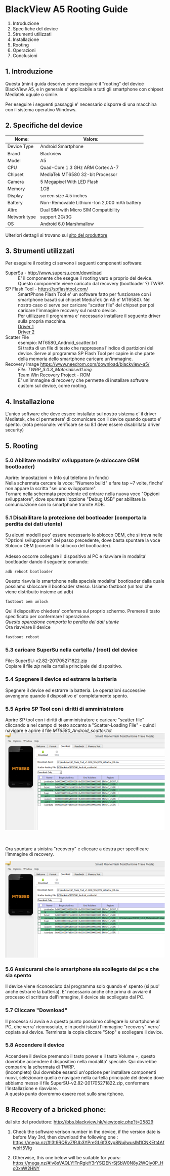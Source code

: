# BlackView A5 Rooting Guide
1. Introduzione
2. Specifiche del device
3. Strumenti utilizzati
4. Installazione 
5. Rooting
6. Operazioni 
7. Conclusioni


## 1. Introduzione
Questa (mini) guida descrive come eseguire il "rooting" del device BlackView A5, 
e in generale e' applicabile a tutti gli smartphone con chipset Mediatek uguale o simile.

Per eseguire i seguenti passaggi e' necessario disporre di una macchina con il sistema operativo Windows.



## 2. Specifiche del device



| Nome:         | Valore: 
|---------------|--------------------                                                                                                                                                                                                         
| Device Type   | Android Smartphone
| Brand         | Blackview
| Model         | A5
| CPU           |   Quad-Core 1.3 GHz ARM Cortex A-7 
| Chipset       | MediaTek MT6580 32-bit Processor
| Camera        | 5 Megapixel With LED Flash | 2 Megapixel Front camera
| Memory        | 1GB | ROM 8GB External Memory Storage up to 32GB
| Display       | screen size 4.5 inches
| Battery       | Non-Removable Lithium-Ion 2,000 mAh battery
| Altro         | Dual SIM with Micro SIM Compatibility
| Network type  | support 2G/3G 
| OS            | Android 6.0 Marshmallow

Ulteriori dettagli si trovano sul [sito del produttore](http://www.blackview.hk/blackview-140/)


## 3. Strumenti utilizzati
Per eseguire il rooting ci servono i seguenti componenti software:


<dl>
  <dt>SuperSu - <a href="http://www.supersu.com/download">http://www.supersu.com/download</a></dt>
  <dd>
    E' il componente che esegue il rooting vero e proprio del device. Questo componente
    viene caricato dal recovery (bootloader ?) TWRP.
  </dd>

  <dt>SP Flash Tool - <a href="https://spflashtool.com/">https://spflashtool.com/</a></dt>
  <dd>
    SmartPhone Flash Tool e' un software fatto per funzionare con i smartphone basati sui chipset MediaTek (in A5 e' MT6580).
    Nel nostro caso ci serve per caricare "scatter file" del chipset per poi caricare l'immagine recovery sul nostro device.
    <br />
    Per utilizzare il programma e' necessario installare il seguente driver sulla propria macchina.
    <br />
    <a href="https://spflashtool.com/download/MediaTek_USB_VCOM_drivers.zip">Driver 1</a>
    <br />
    <a href="https://spflashtool.com/download/Driver_Auto_Installer_v1.1236.00.zip">Driver 2</a>
  </dd>
  
  <dt>Scatter File</dt>
  <dd>
    esempio: MT6580_Android_scatter.txt <br />
    Si tratta di un file di testo che rappresena l'indice di partizioni del device. Serve al programma SP Flash Tool per capire in che parte della memoria dello smartphone caricare un'immagine.
  </dd>
  
  <dt>Recovery Image <a href="https://www.needrom.com/download/blackview-a5/">https://www.needrom.com/download/blackview-a5/</a></dt>
  <dd>
  <em>File: TWRP_3.0.3_Materialised1.img</em>
  <br />
  Team Win Recovery Project - ROM
  <br />
  E' un'immagine di recovery che permette di installare software custom sul device, come rooting.
    
  </dd>

</dl>




## 4. Installazione
L'unico software che deve essere installato sul nostro sistema e' il driver Mediatek, che ci permettera' di comunicare con il device quando questo e' spento.
(nota personale: verificare se su 8.1 deve essere disabilitata driver security)


## 5. Rooting

### 5.0 Abilitare modalita' sviluppatore (e sbloccare OEM bootloader)
Aprire: Impostazioni -> Info sul telefono (in fondo)
<br />
Nella schermata cercare la voce: "Numero build" e fare tap ~7 volte, finche' non appare la scritta "sei uno sviluppatore".
<br />
Tornare nella schermata precedente ed entrare nella nuova voce "Opzioni sviluppatore", dove spuntare l'opzione "Debug USB" per abilitare la comunicazione con lo smartphone tramite ADB.

### 5.1 Disabilitare la protezione del bootloader (comporta la perdita dei dati utente)
Su alcuni modelli puo' essere necessario lo sblocco OEM, che si trova nelle "Opzioni sviluppatore" del passo precedente, dove basta spuntare la voce Sblocco OEM (consenti lo sblocco del bootloader).
<br />
<br />
Adesso occorre collegare il dispositivo al PC e riavviare in modalita' bootloader dando il seguente comando:
```
adb reboot bootloader
```

Questo riavvia lo smartphone nella speciale modalita' bootloader dalla quale possiamo sbloccare il bootloader stesso.
Usiamo fastboot (un tool che viene distribuito insieme ad adb)
```
fastboot oem unlock
```
Qui il dispositivo chiedera' conferma sul proprio schermo.
Premere il tasto specificato per confermare l'operazione.
<br />
<em>Questa operazione comporta la perdita dei dati utente</em>
<br />
Ora riavviare il device
```
fastboot reboot
```

### 5.3 caricare SuperSu nella cartella / (root) del device
File: SuperSU-v2.82-201705271822.zip
<br />
Copiare il file <em>zip</em> nella cartella principale del dispositivo. 

### 5.4 Spegnere il device ed estrarre la batteria
Spegnere il device ed estrarre la batteria. Le operazioni successive avvengono quando il dispositivo e' completamente spento.

### 5.5 Aprire SP Tool con i diritti di amministratore
  Aprire SP tool con i diritti di amministratore e caricare "scatter file" cliccando a nel campo di testo accanto a "Scatter-Loading File" - quindi navigare e aprire il file <em>MT6580_Android_scatter.txt</em>
  <br />
![Alt text](img/sp_tool.png?raw=true "SP Tool - Apertura scatter file")


<br />
<br />
Ora spuntare a sinistra "recovery" e cliccare a destra per specificare l'immagine di recovery.
<br />

![Alt text](img/sp_tool_1.png?raw=true "SP Tool - Specificare recovery image")

### 5.6 Assicurarsi che lo smartphone sia scollegato dal pc e che sia spento
Il device viene riconosciuto dal programma solo quando e' spento (si puo' anche estrarre la batteria). E' necessario anche che prima di avviare il processo di scrittura dell'immagine, il device sia scollegato dal PC.

### 5.7 Cliccare "Download"
Il processo si avvia e a questo punto possiamo collegare lo smartphone al PC, che verra' riconosciuto, e in pochi istanti l'immagine "recovery" verra' copiata sul device.
Terminata la copia cliccare "Stop" e scollegare il device.

### 5.8 Accendere il device
Accendere il device premendo il tasto power e il tasto Volume +, questo dovrebbe accendere il dispositivo nella modalita' speciale. Qui dovrebbe comparire la schermata di TWRP. 
<br />
(incompleto)
Qui dovrebbe esserci un'opzione per installare componenti nuovi, selezionare quella e navigare nella cartella principale del device dove abbiamo messo il file SuperSU-v2.82-201705271822.zip, confermare l'installazione e riavviare.
<br />
A questo punto dovremmo essere root sullo smartphone.












## 8 Recovery of a bricked phone:

dal sito del produttore: 
http://bbs.blackview.hk/viewtopic.php?t=25829

1) Check the software verison number in the device, if the version date is before May 3rd, then download the following one :
https://mega.nz/#!3t9RQRyZ!PJb3YPreGL6f3Xyg8NujlwusIM1CNKEtt4AfwbH5Vlg

2) Otherwise, this one below will be suitable for yours:
https://mega.nz/#!v8sVAQLY!TnRgieY3rYSl2ENrSjSbW0N8y2WQly0P_Hc0xnW2HNY

